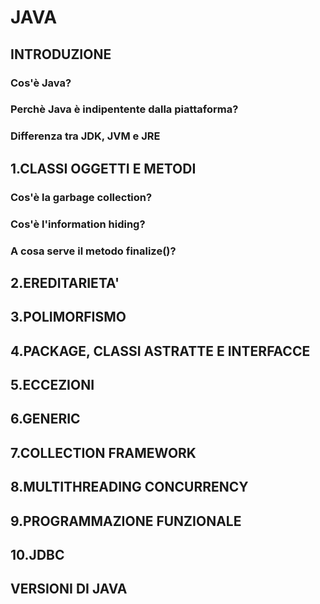 # JAVA
## INTRODUZIONE
### Cos'è Java?
### Perchè Java è indipentente dalla piattaforma?
### Differenza tra JDK, JVM e JRE
## 1.CLASSI OGGETTI E METODI
### Cos'è la garbage collection?
### Cos'è l'information hiding?
### A cosa serve il metodo finalize()?
## 2.EREDITARIETA'
## 3.POLIMORFISMO
## 4.PACKAGE, CLASSI ASTRATTE E INTERFACCE
## 5.ECCEZIONI
## 6.GENERIC
## 7.COLLECTION FRAMEWORK
## 8.MULTITHREADING CONCURRENCY
## 9.PROGRAMMAZIONE FUNZIONALE
## 10.JDBC
## VERSIONI DI JAVA

